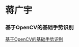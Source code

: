 # 蒋广宇

### 基于OpenCV的基础手势识别
[基于OpenCV的基础手势识别](https://github.com/DragonRollGH/dragonrollgh.github.io/blob/master/videos/%E6%89%8B%E5%8A%BF%E8%AF%86%E5%88%AB.mp4)

